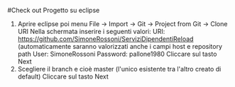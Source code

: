 #Check out Progetto su eclipse
  1) Aprire eclipse poi menu File -> Import -> Git -> Project from Git -> Clone URI
     Nella schermata inserire i seguenti valori:
     URI: https://github.com/SimoneRossoni/ServiziDipendentiReload (automaticamente saranno valorizzati anche i campi host e repository path 
     User: SimoneRossoni
     Password: pallone1980
     Cliccare sul tasto Next
  2) Scegliere il branch e cioè master (l'unico esistente tra l'altro creato di default)
     Cliccare sul tasto Next
  
